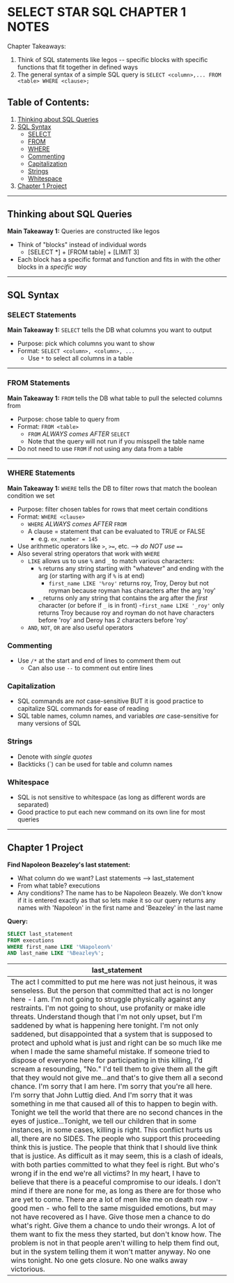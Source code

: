 # SELECT STAR SQL CHAPTER 1 NOTES
Chapter Takeaways:
   1. Think of SQL statements like legos -- specific blocks with specific functions that fit together in defined ways
   2. The general syntax of a simple SQL query is `SELECT <column>,... FROM <table> WHERE <clause>;`

## Table of Contents:
1. [Thinking about SQL Queries](#thinking-about-sql-queries)
2. [SQL Syntax](#sql-syntax)
   - [SELECT](#select-statments)
   - [FROM](#from-statements)
   - [WHERE](#where-statements)
   - [Commenting](#commenting)
   - [Capitalization](#capitalization)
   - [Strings](#strings)
   - [Whitespace](#whitespace)
3. [Chapter 1 Project](#chapter-1-project)
---
## Thinking about SQL Queries
**Main Takeaway 1:** Queries are constructed like legos
  - Think of "blocks" instead of individual words
    - [SELECT *] + [FROM table] + [LIMIT 3]
  - Each block has a specific format and function and fits in with the other blocks in a *specific way*
---
## SQL Syntax
### SELECT Statements
**Main Takeaway 1:** `SELECT` tells the DB what columns you want to output
- Purpose: pick which columns you want to show
- Format: `SELECT <column>, <column>, ...`
  - Use `*` to select all columns in a table
---
### FROM Statements
**Main Takeaway 1:** `FROM` tells the DB what table to pull the selected columns from
- Purpose: chose table to query from
- Format: `FROM <table>`
  - `FROM` *ALWAYS comes AFTER* `SELECT`
  - Note that the query will not run if you misspell the table name
- Do not need to use `FROM` if not using any data from a table
---
### WHERE Statements
**Main Takeaway 1:** `WHERE` tells the DB to filter rows that match the boolean condition we set
- Purpose: filter chosen tables for rows that meet certain conditions
- Format: `WHERE <clause>`
  - `WHERE` *ALWAYS comes AFTER* `FROM`
  - A clause = statement that can be evaluated to TRUE or FALSE
    - e.g. `ex_number = 145`
- Use arithmetic operators like `>`, `>=`, etc. --> *do NOT use `==`*
- Also several string operators that work with `WHERE`
    - `LIKE` allows us to use `%` and `_` to match various characters:
      - `%` returns any string starting with "whatever" and ending with the arg (or starting with arg if `%` is at end)
        - `first_name LIKE '%roy'` returns roy, Troy, Deroy but not royman   because royman has characters after the arg 'roy'
      - `_` returns only any string that contains the arg after the *first* character (or before if `_` is in front)
        -`first_name LIKE '_roy'` only returns Troy because roy and royman do not have characters before 'roy' and Deroy has 2 characters before 'roy'
    - `AND`, `NOT`, `OR` are also useful operators

### Commenting
- Use `/*` at the start and end of lines to comment them out
  - Can also use `--` to comment out entire lines

### Capitalization
- SQL commands are *not* case-sensitive BUT it is good practice to capitalize SQL commands for ease of reading
- SQL table names, column names, and variables *are* case-sensitive for many versions of SQL

### Strings
- Denote with *single quotes*
- Backticks (`) can be used for table and column names

### Whitespace
- SQL is not sensitive to whitespace (as long as different words are separated)
- Good practice to put each new command on its own line for most queries
---
## Chapter 1 Project
**Find Napoleon Beazeley's last statement:**
- What column do we want? Last statements --> last_statement
- From what table? executions
- Any conditions? The name has to be Napoleon Beazely. We don't know if it is entered exactly as that so lets make it so our query returns any names with 'Napoleon' in the first name and 'Beazeley' in the last name

**Query:**
```sql
SELECT last_statement
FROM executions
WHERE first_name LIKE '%Napoleon%'
AND last_name LIKE '%Beazley%';
```

|last_statement|
|--------------|
|The act I committed to put me here was not just heinous, it was senseless. But the person that committed that act is no longer here - I am. I'm not going to struggle physically against any restraints. I'm not going to shout, use profanity or make idle threats. Understand though that I'm not only upset, but I'm saddened by what is happening here tonight. I'm not only saddened, but disappointed that a system that is supposed to protect and uphold what is just and right can be so much like me when I made the same shameful mistake. If someone tried to dispose of everyone here for participating in this killing, I'd scream a resounding, "No." I'd tell them to give them all the gift that they would not give me...and that's to give them all a second chance. I'm sorry that I am here. I'm sorry that you're all here. I'm sorry that John Luttig died. And I'm sorry that it was something in me that caused all of this to happen to begin with. Tonight we tell the world that there are no second chances in the eyes of justice...Tonight, we tell our children that in some instances, in some cases, killing is right. This conflict hurts us all, there are no SIDES. The people who support this proceeding think this is justice. The people that think that I should live think that is justice. As difficult as it may seem, this is a clash of ideals, with both parties committed to what they feel is right. But who's wrong if in the end we're all victims? In my heart, I have to believe that there is a peaceful compromise to our ideals. I don't mind if there are none for me, as long as there are for those who are yet to come. There are a lot of men like me on death row - good men - who fell to the same misguided emotions, but may not have recovered as I have. Give those men a chance to do what's right. Give them a chance to undo their wrongs. A lot of them want to fix the mess they started, but don't know how. The problem is not in that people aren't willing to help them find out, but in the system telling them it won't matter anyway. No one wins tonight. No one gets closure. No one walks away victorious.|
